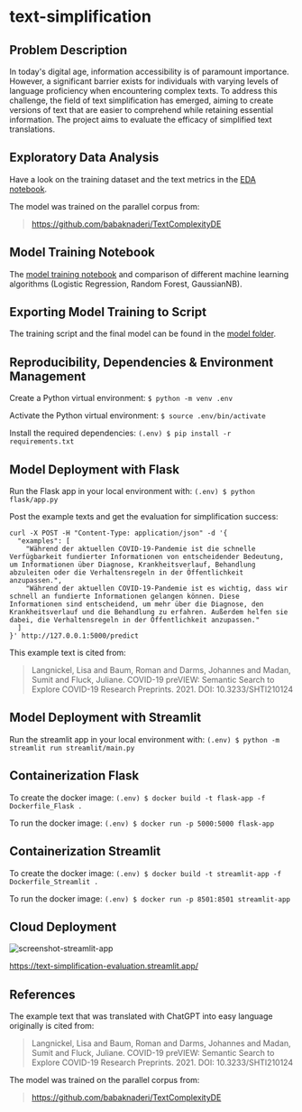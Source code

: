 # text-simplification

## Problem Description

In today's digital age, information accessibility is of paramount importance. However, a significant barrier exists for individuals with varying levels of language proficiency when encountering complex texts. To address this challenge, the field of text simplification has emerged, aiming to create versions of text that are easier to comprehend while retaining essential information. The project aims to evaluate the efficacy of simplified text translations.

## Exploratory Data Analysis

Have a look on the training dataset and the text metrics in the [EDA notebook](https://github.com/bsenst/text-simplification/blob/main/notebooks/explore-data-and-metrics.ipynb).

The model was trained on the parallel corpus from:
> https://github.com/babaknaderi/TextComplexityDE

## Model Training Notebook

The [model training notebook](https://github.com/bsenst/text-simplification/blob/main/notebooks/train-easyfication-classifier.ipynb) and comparison of different machine learning algorithms (Logistic Regression, Random Forest, GaussianNB).

## Exporting Model Training to Script

The training script and the final model can be found in the [model folder](https://github.com/bsenst/text-simplification/tree/main/model).

## Reproducibility, Dependencies & Environment Management

Create a Python virtual environment:
`$ python -m venv .env`

Activate the Python virtual environment:
`$ source .env/bin/activate`

Install the required dependencies:
`(.env) $ pip install -r requirements.txt`

## Model Deployment with Flask

Run the Flask app in your local environment with:
`(.env) $ python flask/app.py`

Post the example texts and get the evaluation for simplification success:
```
curl -X POST -H "Content-Type: application/json" -d '{
  "examples": [
    "Während der aktuellen COVID-19-Pandemie ist die schnelle Verfügbarkeit fundierter Informationen von entscheidender Bedeutung, um Informationen über Diagnose, Krankheitsverlauf, Behandlung abzuleiten oder die Verhaltensregeln in der Öffentlichkeit anzupassen.",
    "Während der aktuellen COVID-19-Pandemie ist es wichtig, dass wir schnell an fundierte Informationen gelangen können. Diese Informationen sind entscheidend, um mehr über die Diagnose, den Krankheitsverlauf und die Behandlung zu erfahren. Außerdem helfen sie dabei, die Verhaltensregeln in der Öffentlichkeit anzupassen."
  ]
}' http://127.0.0.1:5000/predict
```

This example text is cited from:
> Langnickel, Lisa and Baum, Roman and Darms, Johannes and Madan, Sumit and Fluck, Juliane. COVID-19 preVIEW: Semantic Search to Explore COVID-19 Research Preprints. 2021. DOI: 10.3233/SHTI210124

## Model Deployment with Streamlit

Run the streamlit app in your local environment with:
`(.env) $ python -m streamlit run streamlit/main.py`

## Containerization Flask

To create the docker image:
`(.env) $ docker build -t flask-app -f Dockerfile_Flask .`

To run the docker image:
`(.env) $ docker run -p 5000:5000 flask-app`

## Containerization Streamlit

To create the docker image:
`(.env) $ docker build -t streamlit-app -f Dockerfile_Streamlit .`

To run the docker image:
`(.env) $ docker run -p 8501:8501 streamlit-app`

## Cloud Deployment

![screenshot-streamlit-app](https://github.com/bsenst/text-simplification/assets/8211411/8ea6a041-c4fa-4dba-9dde-bee5990e7a58)

https://text-simplification-evaluation.streamlit.app/

## References

The example text that was translated with ChatGPT into easy language originally is cited from:
> Langnickel, Lisa and Baum, Roman and Darms, Johannes and Madan, Sumit and Fluck, Juliane. COVID-19 preVIEW: Semantic Search to Explore COVID-19 Research Preprints. 2021. DOI: 10.3233/SHTI210124

The model was trained on the parallel corpus from:
> https://github.com/babaknaderi/TextComplexityDE
